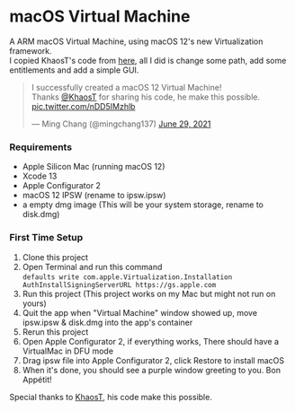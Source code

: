 # macOS Virtual Machine
A ARM macOS Virtual Machine, using macOS 12's new Virtualization framework.  
I copied KhaosT's code from [here](https://gist.github.com/KhaosT/fb0499130bbfcb5754d2174e78cb68b9), all I did is change some path, add some entitlements and add a simple GUI. 

<blockquote class="twitter-tweet"><p lang="en" dir="ltr">I successfully created a macOS 12 Virtual Machine!<br>Thanks <a href="https://twitter.com/KhaosT?ref_src=twsrc%5Etfw">@KhaosT</a> for sharing his code, he make this possible. <a href="https://t.co/nDD5IMzhlb">pic.twitter.com/nDD5IMzhlb</a></p>&mdash; Ming Chang (@mingchang137) <a href="https://twitter.com/mingchang137/status/1409821979071315970?ref_src=twsrc%5Etfw">June 29, 2021</a></blockquote>

### Requirements
- Apple Silicon Mac (running macOS 12)
- Xcode 13
- Apple Configurator 2
- macOS 12 IPSW (rename to ipsw.ipsw)
- a empty dmg image (This will be your system storage, rename to disk.dmg)

### First Time Setup

1. Clone this project  
2. Open Terminal and run this command  
`defaults write com.apple.Virtualization.Installation AuthInstallSigningServerURL https://gs.apple.com`  
3. Run this project (This project works on my Mac but might not run on yours)   
4. Quit the app when "Virtual Machine" window showed up, move ipsw.ipsw & disk.dmg into the app's container
5. Rerun this project  
6. Open Apple Configurator 2, if everything works, There should have a VirtualMac in DFU mode
7. Drag ipsw file into Apple Configurator 2, click Restore to install macOS 
9. When it's done, you should see a purple window greeting to you. Bon Appétit!

Special thanks to [KhaosT](https://github.com/KhaosT), his code make this possible.
